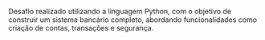 Desafio realizado utilizando a linguagem Python, com o objetivo de construir um sistema bancário completo, abordando funcionalidades como criação de contas, transações e segurança. 
